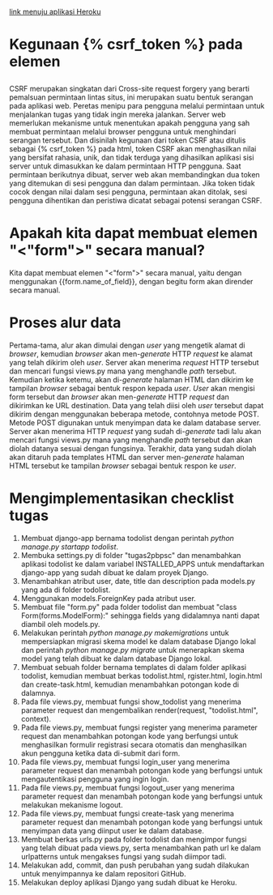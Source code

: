 [link menuju aplikasi Heroku](https://tugas2pbpsc.herokuapp.com/todolist) 


# Kegunaan {% csrf_token %} pada elemen <form>
CSRF merupakan singkatan dari Cross-site request forgery yang berarti pemalsuan permintaan lintas situs, 
ini merupakan suatu bentuk serangan pada aplikasi web. Peretas menipu para pengguna melalui permintaan 
untuk menjalankan tugas yang tidak ingin mereka jalankan. Server web memerlukan mekanisme untuk menentukan 
apakah pengguna yang sah membuat permintaan melalui browser pengguna untuk menghindari serangan tersebut.
Dan disinilah kegunaan dari token CSRF atau ditulis sebagai {% csrf_token %} pada html, token CSRF akan
menghasilkan nilai yang bersifat rahasia, unik, dan tidak terduga yang dihasilkan aplikasi sisi server 
untuk dimasukkan ke dalam permintaan HTTP pengguna. Saat permintaan berikutnya dibuat, server web 
akan membandingkan dua token yang ditemukan di sesi pengguna dan dalam permintaan. Jika token tidak cocok 
dengan nilai dalam sesi pengguna, permintaan akan ditolak, sesi pengguna dihentikan dan peristiwa 
dicatat sebagai potensi serangan CSRF.

# Apakah kita dapat membuat elemen "<"form">" secara manual?
Kita dapat membuat elemen "<"form">" secara manual, yaitu dengan menggunakan {{form.name_of_field}}, dengan
begitu form akan dirender secara manual.
# Proses alur data 
Pertama-tama, alur akan dimulai dengan *user* yang mengetik alamat di *browser*, kemudian
*browser* akan men-*generate* HTTP *request* ke alamat yang telah dikirim oleh *user*. Server
akan menerima *request* HTTP tersebut dan mencari fungsi views.py mana yang menghandle
*path* tersebut. Kemudian ketika ketemu, akan di-*generate* halaman HTML dan dikirim ke tampilan
*browser* sebagai bentuk respon kepada *user*. *User* akan mengisi form tersebut dan *browser* akan
men-*generate* HTTP *request* dan dikirimkan ke URL destination. Data yang telah diisi oleh *user* tersebut
dapat dikirim dengan menggunakan beberapa metode, contohnya metode POST. Metode POST digunakan untuk
menyimpan data ke dalam database server. Server akan menerima HTTP *request* yang sudah di-*generate* tadi lalu akan 
mencari fungsi views.py mana yang menghandle *path* tersebut dan akan diolah datanya sesuai dengan fungsinya.
Terakhir, data yang sudah diolah akan ditaruh pada templates HTML dan server men-*generate* halaman HTML
tersebut ke tampilan *browser* sebagai bentuk respon ke *user*.

# Mengimplementasikan checklist tugas

1. Membuat django-app bernama todolist dengan perintah *python manage.py startapp todolist*.
2. Membuka settings.py di folder "tugas2pbpsc" dan menambahkan aplikasi todolist ke dalam variabel INSTALLED_APPS untuk mendaftarkan django-app yang sudah dibuat ke dalam proyek Django.
3. Menambahkan atribut user, date, title dan description pada models.py yang ada di folder todolist.
4. Menggunakan models.ForeignKey pada atribut user.
5. Membuat file "form.py" pada folder todolist dan membuat "class Form(forms.ModelForm):" sehingga
fields yang didalamnya nanti dapat diambil oleh models.py.
6. Melakukan perintah *python manage.py makemigrations* untuk mempersiapkan migrasi skema model ke dalam database Django lokal dan perintah *python manage.py migrate* untuk menerapkan skema model yang telah dibuat ke dalam database Django lokal.
7. Membuat sebuah folder bernama templates di dalam folder aplikasi todolist, kemudian membuat berkas todolist.html, rgister.html, login.html dan create-task.html, kemudian menambahkan potongan kode di dalamnya.
8. Pada file views.py, membuat fungsi show_todolist yang menerima parameter request dan mengembalikan render(request, "todolist.html", context).
9. Pada file views.py, membuat fungsi register yang menerima parameter request dan menambahkan potongan kode yang berfungsi untuk menghasilkan formulir registrasi secara otomatis dan menghasilkan akun pengguna ketika data di-submit dari form.
10. Pada file views.py, membuat fungsi login_user yang menerima parameter request dan menambah potongan kode yang berfungsi untuk mengautentikasi pengguna yang ingin login.
11. Pada file views.py, membuat fungsi logout_user yang menerima parameter request dan menambah potongan kode yang berfungsi untuk melakukan mekanisme logout.
12. Pada file views.py, membuat fungsi create-task yang menerima parameter request dan menambah potongan kode yang berfungsi untuk menyimpan data yang diinput user ke dalam database.
13. Membuat berkas urls.py pada folder todolist dan mengimpor fungsi yang telah dibuat pada views.py, serta menambahkan path url ke dalam urlpatterns untuk mengakses fungsi yang sudah diimpor tadi.
14. Melakukan add, commit, dan push perubahan yang sudah dilakukan untuk menyimpannya ke dalam repositori GitHub.
15. Melakukan deploy aplikasi Django yang sudah dibuat ke Heroku.
